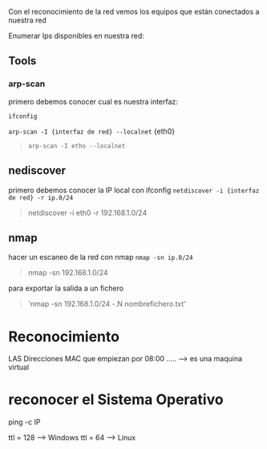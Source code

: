 Con el reconocimiento de la red vemos los equipos que están conectados a nuestra red

Enumerar Ips disponibles en nuestra red:

## Tools
### arp-scan
primero debemos conocer cual es nuestra interfaz:

`ifconfig`

`arp-scan -I {interfaz de red} --localnet` {eth0}
>  `arp-scan -I etho --localnet` 

## nediscover
primero debemos conocer la IP local con ifconfig
`netdiscover -i {interfaz de red} -r ip.0/24`
> netdiscover -i eth0 -r 192.168.1.0/24



## nmap

hacer un escaneo de la red con nmap
`nmap -sn ip.0/24`
>nmap -sn 192.168.1.0/24

para exportar la salida a un fichero
> 'nmap -sn 192.168.1.0/24 -.N nombrefichero.txt'


# Reconocimiento

LAS Direcciones MAC que empiezan por 08:00 ..... --> es una maquina virtual

# reconocer el Sistema Operativo
ping -c IP


ttl = 128 --> Windows
ttl = 64 --> Linux